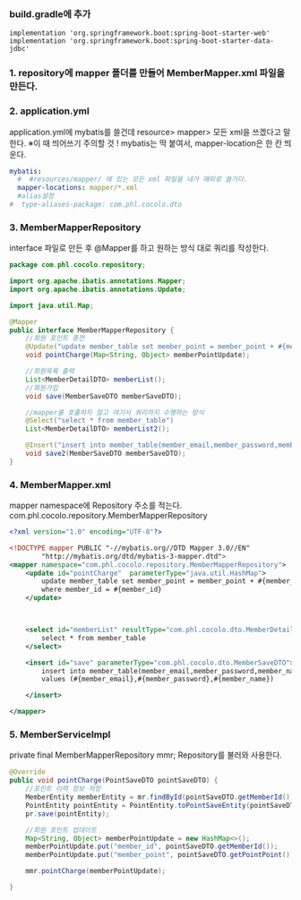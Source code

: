 ### build.gradle에 추가
```
implementation 'org.springframework.boot:spring-boot-starter-web'
implementation 'org.springframework.boot:spring-boot-starter-data-jdbc'
```

### 1. repository에 mapper 폴더를 만들어 MemberMapper.xml 파일을 만든다.

### 2. application.yml
application.yml에 mybatis를 쓸건데 resource> mapper> 모든 xml을 쓰겠다고 말한다.
※이 때 띄어쓰기 주의할 것 ! mybatis는 딱 붙여서, mapper-location은 한 칸 띄운다.

```yml
mybatis:
  #  #resources/mapper/ 에 있는 모든 xml 파일을 내가 매퍼로 쓸거다.
  mapper-locations: mapper/*.xml
  #alias설정
#  type-aliases-package: com.phl.cocolo.dto
```

### 3. MemberMapperRepository

interface 파일로 만든 후 @Mapper를 하고
원하는 방식 대로 쿼리를 작성한다.

```java
package com.phl.cocolo.repository;

import org.apache.ibatis.annotations.Mapper;
import org.apache.ibatis.annotations.Update;

import java.util.Map;

@Mapper
public interface MemberMapperRepository {
    //회원 포인트 충전
    @Update("update member_table set member_point = member_point + #{member_point} where member_id = #{member_id}")
    void pointCharge(Map<String, Object> memberPointUpdate);

    //회원목록 출력
    List<MemberDetailDTO> memberList();
    //회원가입
    void save(MemberSaveDTO memberSaveDTO);

    //mapper를 호출하지 않고 여기서 쿼리까지 수행하는 방식
    @Select("select * from member_table")
    List<MemberDetailDTO> memberList2();

    @Insert("insert into member_table(member_email,member_password,member_name) values (#{member_email},#{member_password},#{member_name})")
    void save2(MemberSaveDTO memberSaveDTO);
}
```

### 4. MemberMapper.xml
mapper namespace에 Repository 주소를 적는다.  
com.phl.cocolo.repository.MemberMapperRepository  

```xml
<?xml version="1.0" encoding="UTF-8"?>

<!DOCTYPE mapper PUBLIC "-//mybatis.org//DTD Mapper 3.0//EN"
        "http://mybatis.org/dtd/mybatis-3-mapper.dtd">
<mapper namespace="com.phl.cocolo.repository.MemberMapperRepository">
    <update id="pointCharge"  parameterType="java.util.HashMap">
        update member_table set member_point = member_point + #{member_point}
        where member_id = #{member_id}
    </update>



    <select id="memberList" resultType="com.phl.cocolo.dto.MemberDetailDTO">
        select * from member_table
    </select>

    <insert id="save" parameterType="com.phl.cocolo.dto.MemberSaveDTO">
        insert into member_table(member_email,member_password,member_name)
        values (#{member_email},#{member_password},#{member_name})

    </insert>

</mapper>
```
### 5. MemberServiceImpl
private final MemberMapperRepository mmr; Repository를 불러와 사용한다.
```java
@Override
public void pointCharge(PointSaveDTO pointSaveDTO) {
    //포인트 이력 정보 저장
    MemberEntity memberEntity = mr.findById(pointSaveDTO.getMemberId()).get();
    PointEntity pointEntity = PointEntity.toPointSaveEntity(pointSaveDTO,memberEntity);
    pr.save(pointEntity);

    //회원 포인트 업데이트
    Map<String, Object> memberPointUpdate = new HashMap<>();
    memberPointUpdate.put("member_id", pointSaveDTO.getMemberId());
    memberPointUpdate.put("member_point", pointSaveDTO.getPointPoint());

    mmr.pointCharge(memberPointUpdate);

}

```
